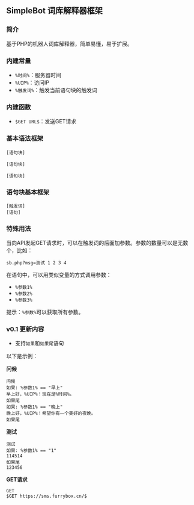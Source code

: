 ## SimpleBot 词库解释器框架

### 简介
基于PHP的机器人词库解释器，简单易懂，易于扩展。

### 内建常量
- `%时间%`：服务器时间
- `%UIP%`：访问IP
- `%触发词%`：触发当前语句块的触发词

### 内建函数
- `$GET URL$`：发送GET请求

### 基本语法框架
```
[语句块]

[语句块]

[语句块]
```

### 语句块基本框架
```
[触发词]
[语句]
```

### 特殊用法
当向API发起GET请求时，可以在触发词的后面加参数。参数的数量可以是无数个，比如：
```
sb.php?msg=测试 1 2 3 4
```
在语句中，可以用类似变量的方式调用参数：
- `%参数1%`
- `%参数2%`
- `%参数3%`

提示：`%参数%`可以获取所有参数。

### v0.1 更新内容
- 支持`如果`和`如果尾`语句

以下是示例：

**问候**
```
问候
如果: %参数1% == "早上"
早上好，%UIP%！现在是%时间%。
如果尾
如果: %参数1% == "晚上"
晚上好，%UIP%！希望你有一个美好的夜晚。
如果尾
```

**测试**
```
测试
如果: %参数1% == "1"
114514
如果尾
123456
```

**GET请求**
```
GET
$GET https://sms.furrybox.cn/$
```
